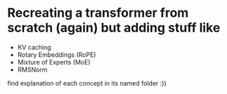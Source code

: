 # Recreating a transformer from scratch (again) but adding stuff like
- KV caching
- Rotary Embeddings (RoPE)
- Mixture of Experts (MoE)
- RMSNorm

find explanation of each concept in its named folder :))